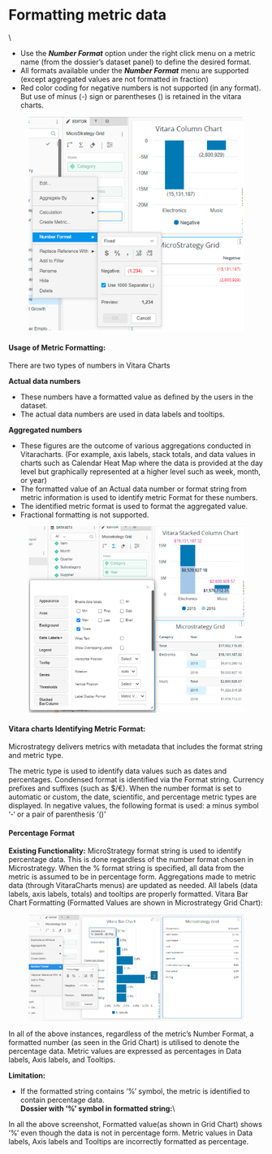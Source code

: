 # Formatting metric data

\


* Use the _**Number Format**_ option under the right click menu on a metric name (from the dossier’s dataset panel) to define the desired format.
* All formats available under the _**Number Format**_ menu are supported (except aggregated values are not formatted in fraction)
* Red color coding for negative numbers is not supported (in any format). But use of minus (-) sign or parentheses () is retained in the vitara charts.

<figure><img src="../.gitbook/assets/formatting_Metric_Data_1.png" alt=""><figcaption></figcaption></figure>

#### Usage of Metric Formatting: <a href="#usage-of-metric-formatting" id="usage-of-metric-formatting"></a>

There are two types of numbers in Vitara Charts

**Actual data numbers**

* These numbers have a formatted value as defined by the users in the dataset.
* The actual data numbers are used in data labels and tooltips.

**Aggregated numbers**

* These figures are the outcome of various aggregations conducted in Vitaracharts. (For example, axis labels, stack totals, and data values in charts such as Calendar Heat Map where the data is provided at the day level but graphically represented at a higher level such as week, month, or year)
* The formatted value of an Actual data number or format string from metric information is used to identify metric Format for these numbers.
* The identified metric format is used to format the aggregated value.
* Fractional formatting is not supported.

<figure><img src="../.gitbook/assets/formatting_Metric_Data_2.png" alt=""><figcaption></figcaption></figure>

#### Vitara charts Identifying Metric Format: <a href="#vitara-charts-identifying-metric-format" id="vitara-charts-identifying-metric-format"></a>

Microstrategy delivers metrics with metadata that includes the format string and metric type.

The metric type is used to identify data values such as dates and percentages. Condensed format is identified via the Format string. Currency prefixes and suffixes (such as $/€). When the number format is set to automatic or custom, the date, scientific, and percentage metric types are displayed. In negative values, the following format is used: a minus symbol ‘-‘ or a pair of parenthesis ‘()’

#### Percentage Format <a href="#percentage-format" id="percentage-format"></a>

**Existing Functionality:** MicroStrategy format string is used to identify percentage data. This is done regardless of the number format chosen in Microstrategy. When the % format string is specified, all data from the metric is assumed to be in percentage form. Aggregations made to metric data (through VitaraCharts menus) are updated as needed. All labels (data labels, axis labels, totals) and tooltips are properly formatted. Vitara Bar Chart Formatting (Formatted Values are shown in Microstrategy Grid Chart):&#x20;



<figure><img src="../.gitbook/assets/formatting_Metric_Data_5.png" alt=""><figcaption></figcaption></figure>

In all of the above instances, regardless of the metric’s Number Format, a formatted number (as seen in the Grid Chart) is utilised to denote the percentage data. Metric values are expressed as percentages in Data labels, Axis labels, and Tooltips.



**Limitation:**

* If the formatted string contains ‘%’ symbol, the metric is identified to contain percentage data.\
  **Dossier with ‘%’ symbol in formatted string:**\


In all the above screenshot, Formatted value(as shown in Grid Chart) shows ‘%’ even though the data is not in percentage form. Metric values in Data labels, Axis labels and Tooltips are incorrectly formatted as percentage.

